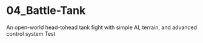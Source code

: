 # 04_Battle-Tank
An open-world head-tohead tank fight with simple AI, terrain, and advanced control system
Test
